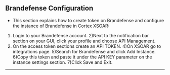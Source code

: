 ## Brandefense Configuration
- This section explains how to create token on Brandefense and configure the instance of Brandefense in Cortex XSOAR:
1) Login to your Brandefense account.
2)Next to the notification bar section on your GUI, click your profile and choose API Management.
3) On the access token sections create an API TOKEN.
4)On XSOAR go to integrations page.
5)Search for Brandefense and click Add Instance.
6)Copy this token and paste it under the API KEY parameter on the instance settings section.
7)Click Save and Exit.

---